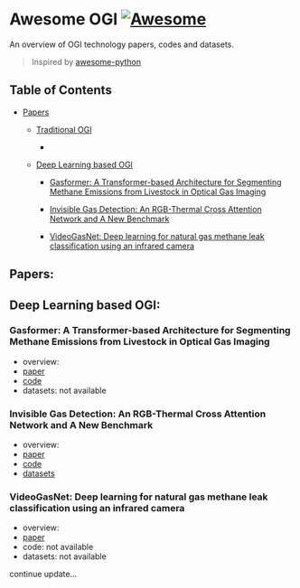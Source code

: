 # Awesome OGI [![Awesome](https://cdn.jsdelivr.net/gh/sindresorhus/awesome@d7305f38d29fed78fa85652e3a63e154dd8e8829/media/badge.svg)](https://github.com/sindresorhus/awesome)

An overview of OGI technology papers, codes and datasets.

> Inspired by [awesome-python](https://github.com/vinta/awesome-python)

## Table of Contents

- [Papers](#papers)
    
    - [Traditional OGI]()
        
        - []()
    
    - [Deep Learning based OGI](#deep-learning-based-ogi)
        
        - [Gasformer: A Transformer-based Architecture for Segmenting Methane Emissions from Livestock in Optical Gas Imaging](#gasformer-a-transformer-based-architecture-for-segmenting-methane-emissions-from-livestock-in-optical-gas-imaging)
        
        - [Invisible Gas Detection: An RGB-Thermal Cross Attention Network and A New Benchmark](#invisible-gas-detection-an-rgb-thermal-cross-attention-network-and-a-new-benchmark)
        
        - [VideoGasNet: Deep learning for natural gas methane leak classification using an infrared camera](#videogasnet-deep-learning-for-natural-gas-methane-leak-classification-using-an-infrared-camera)

## Papers:

## Deep Learning based OGI:

### Gasformer: A Transformer-based Architecture for Segmenting Methane Emissions from Livestock in Optical Gas Imaging

- overview:
- [paper](https://openaccess.thecvf.com/content/CVPR2024W/Vision4Ag/html/Sarker_Gasformer_A_Transformer-based_Architecture_for_Segmenting_Methane_Emissions_from_Livestock_CVPRW_2024_paper.html)
- [code](https://github.com/toqitahamid/Gasformer)
- datasets: not available

### Invisible Gas Detection: An RGB-Thermal Cross Attention Network and A New Benchmark

- overview:
- [paper](https://arxiv.org/abs/2403.17712)
- [code](https://github.com/logic112358/RT-CAN)
- [datasets](https://drive.google.com/drive/folders/11t324MSRVQhptfLLu65MlPaSaPOJRf4Z?usp=sharing) 

### VideoGasNet: Deep learning for natural gas methane leak classification using an infrared camera

- overview:
- [paper](https://www.sciencedirect.com/science/article/pii/S0360544221017643)
- code: not available
- datasets: not available



continue update...







